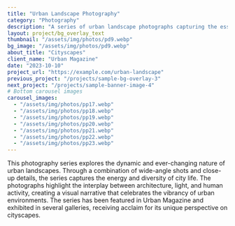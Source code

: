 ```yaml
---
title: "Urban Landscape Photography"
category: "Photography"
description: "A series of urban landscape photographs capturing the essence of city life."
layout: project/bg_overlay_text
thumbnail: "/assets/img/photos/pd9.webp"
bg_image: "/assets/img/photos/pd9.webp"
about_title: "Cityscapes"
client_name: "Urban Magazine"
date: "2023-10-10"
project_url: "https://example.com/urban-landscape"
previous_project: "/projects/sample-bg-overlay-3"
next_project: "/projects/sample-banner-image-4"
# Bottom carousel images
carousel_images:
  - "/assets/img/photos/pp17.webp"
  - "/assets/img/photos/pp18.webp"
  - "/assets/img/photos/pp19.webp"
  - "/assets/img/photos/pp20.webp"
  - "/assets/img/photos/pp21.webp"
  - "/assets/img/photos/pp22.webp"
  - "/assets/img/photos/pp23.webp"
---
```

This photography series explores the dynamic and ever-changing nature of urban landscapes. Through a combination of wide-angle shots and close-up details, the series captures the energy and diversity of city life. The photographs highlight the interplay between architecture, light, and human activity, creating a visual narrative that celebrates the vibrancy of urban environments. The series has been featured in Urban Magazine and exhibited in several galleries, receiving acclaim for its unique perspective on cityscapes.